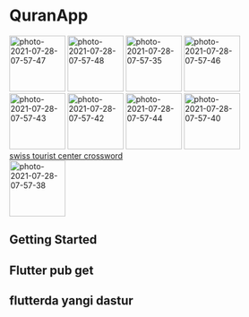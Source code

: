 # QuranApp

<a href="https://ibb.co/hL0fc6v"><img src="https://i.ibb.co/HBZdCSQ/photo-2021-07-28-07-57-47.jpg" alt="photo-2021-07-28-07-57-47" border="0" width="100"></a>
<a href="https://ibb.co/KWCT1Jf"><img src="https://i.ibb.co/M7qFXmt/photo-2021-07-28-07-57-48.jpg" alt="photo-2021-07-28-07-57-48" border="0" width="100"></a>
<a href="https://ibb.co/82FKgfw"><img src="https://i.ibb.co/ftm1dyW/photo-2021-07-28-07-57-35.jpg" alt="photo-2021-07-28-07-57-35" border="0" width="100"></a>
<a href="https://ibb.co/Twmtr6X"><img src="https://i.ibb.co/D15QLhX/photo-2021-07-28-07-57-46.jpg" alt="photo-2021-07-28-07-57-46" border="0" width="100"></a>
<a href="https://ibb.co/GJcDkjS"><img src="https://i.ibb.co/TTmGR53/photo-2021-07-28-07-57-43.jpg" alt="photo-2021-07-28-07-57-43" border="0" width="100"></a>
<a href="https://ibb.co/JFZWYS1"><img src="https://i.ibb.co/HpZLc9S/photo-2021-07-28-07-57-42.jpg" alt="photo-2021-07-28-07-57-42" border="0" width="100"></a>
<a href="https://ibb.co/xM5X8cP"><img src="https://i.ibb.co/0fJmVW8/photo-2021-07-28-07-57-44.jpg" alt="photo-2021-07-28-07-57-44" border="0" width="100"></a>
<a href="https://ibb.co/mB0kCW4"><img src="https://i.ibb.co/BPGbVMB/photo-2021-07-28-07-57-40.jpg" alt="photo-2021-07-28-07-57-40" border="0" width="100"></a><br />
<a target='_blank' href='https://the-crosswordsolver.com/swiss-canton-of-william-tell-fame-3-letters'>swiss tourist center crossword</a><br />
<a href="https://ibb.co/PDcGBrP"><img src="https://i.ibb.co/GHWQgd8/photo-2021-07-28-07-57-38.jpg" alt="photo-2021-07-28-07-57-38" border="0" width="100"></a>

## Getting Started
## Flutter pub get
## flutterda yangi dastur

